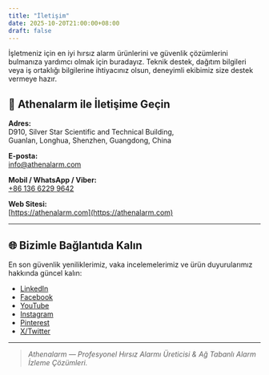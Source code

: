 ```yaml
---
title: "İletişim"
date: 2025-10-20T21:00:00+08:00
draft: false
---
```


İşletmeniz için en iyi hırsız alarm ürünlerini ve güvenlik çözümlerini bulmanıza yardımcı olmak için buradayız. Teknik destek, dağıtım bilgileri veya iş ortaklığı bilgilerine ihtiyacınız olsun, deneyimli ekibimiz size destek vermeye hazır.

## 📍 Athenalarm ile İletişime Geçin

**Adres:**  
D910, Silver Star Scientific and Technical Building,  
Guanlan, Longhua, Shenzhen, Guangdong, China  

**E-posta:**  
[info@athenalarm.com](mailto:info@athenalarm.com)

**Mobil / WhatsApp / Viber:**  
[+86 136 6229 9642](https://api.whatsapp.com/send?phone=8613662299642)

**Web Sitesi:**  
[https://athenalarm.com](https://athenalarm.com)

---

## 🌐 Bizimle Bağlantıda Kalın

En son güvenlik yeniliklerimiz, vaka incelemelerimiz ve ürün duyurularımız hakkında güncel kalın:

- [LinkedIn](https://www.linkedin.com/company/athenalarm)
- [Facebook](https://www.facebook.com/athenalarm)
- [YouTube](https://www.youtube.com/@athenalarm3663)
- [Instagram](https://www.instagram.com/athenalarm)
- [Pinterest](https://www.pinterest.com/athenalarm/)
- [X/Twitter](https://x.com/Athenalarm)

---

> _Athenalarm — Profesyonel Hırsız Alarmı Üreticisi & Ağ Tabanlı Alarm İzleme Çözümleri._